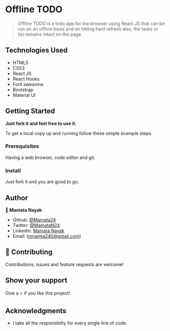 # Offline TODO

> Offline TODO is a todo app for the browser using React JS that can be run on an offline basis and on hitting hard refresh also, the tasks or list remains intact on the page

## Technologies Used

- HTML5
- CSS3
- React JS
- React Hooks
- Font awesome
- Bootstrap
- Material UI


## Getting Started

**Just fork it and feel free to use it.**

To get a local copy up and running follow these simple example steps.

### Prerequisites

Having a web browser, code editor and git.

### Install

Just fork it and you are good to go.

## Author
  
👤 **Mamata Nayak**

- Github: [@Mamata24](https://github.com/Mamata24)
- Twitter: [@MamataN24](https://twitter.com/MamataN24)
- Linkedin: [Mamata Nayak](https://www.linkedin.com/in/mamata-nayak)
- Email: (nmamta240@gmail.com)

## 🤝 Contributing

Contributions, issues and feature requests are welcome!

## Show your support

Give a ⭐️ if you like this project!

## Acknowledgments

- I take all the responsiblity for every single line of code.


